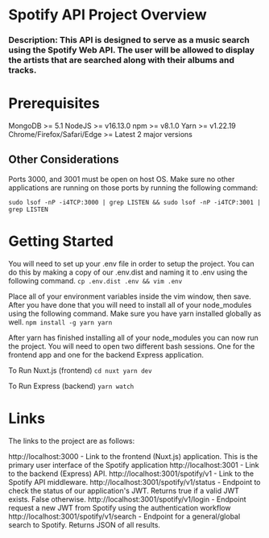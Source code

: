 # Spotify API Project Overview


### Description: This API is designed to serve as a music search using the Spotify Web API. The user will be allowed to display the artists that are searched along with their albums and tracks. 

# Prerequisites

MongoDB >= 5.1
NodeJS >= v16.13.0
npm >= v8.1.0
Yarn >= v1.22.19
Chrome/Firefox/Safari/Edge >= Latest 2 major versions

## Other Considerations
Ports 3000, and 3001 must be open on host OS. Make sure no other applications are running on those ports by running the following command:

`sudo lsof -nP -i4TCP:3000 | grep LISTEN && sudo lsof -nP -i4TCP:3001 | grep LISTEN`

# Getting Started
You will need to set up your .env file in order to setup the project. You can do this by making a copy of our .env.dist and naming it to .env using the following command.
`cp .env.dist .env && vim .env`

Place all of your environment variables inside the vim window, then save. After you have done that you will need to install all of your node_modules using the following command. Make sure you have yarn installed globally as well.
`npm install -g yarn
yarn`

After yarn has finished installing all of your node_modules you can now run the project. You will need to open two different bash sessions. One for the frontend app and one for the backend Express application.

To Run Nuxt.js (frontend)
`cd nuxt
yarn dev`

To Run Express (backend)
`yarn watch`

# Links
The links to the project are as follows:

http://localhost:3000 - Link to the frontend (Nuxt.js) application. This is the primary user interface of the Spotify application
http://localhost:3001 - Link to the backend (Express) API.
http://localhost:3001/spotify/v1 - Link to the Spotify API middleware.
http://localhost:3001/spotify/v1/status - Endpoint to check the status of our application's JWT. Returns true if a valid JWT exists. False otherwise.
http://localhost:3001/spotify/v1/login - Endpoint request a new JWT from Spotify using the authentication workflow
http://localhost:3001/spotify/v1/search - Endpoint for a general/global search to Spotify. Returns JSON of all results.


